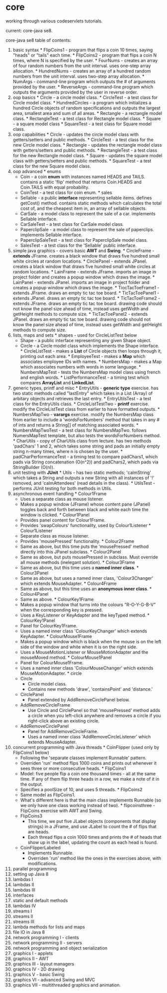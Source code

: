# core

working through various codeservlets tutorials.

current: core-java se8.

core-java se8 table of contents:

  1. basic syntax
    * FlipCoins1 - program that flips a coin 10 times, saying "heads" or "tails" each time.
    * FlipCoins2 - program that flips a coin N times, where N is specified by the user.
    * FourNums - creates an array of four random numbers from the unit interval. uses one-step array allocation.
    * HundredNums - creates an array of a hundred random numbers from the unit interval. uses two-step array allocation.
    * NumArgs - command-line program which outputs the # of arguments provided by the user.
    * ReverseArgs - command-line program which outputs the arguments provided by the user in reverse order.
  2. oop basics
    * Circle - a circle model class.
    * CircleTest - a test class for Circle model class.
    * HundredCircles - a program which initializes a hundred Circle objects of random specifications and outputs the largest area, smallest area and sum of all areas.
    * Rectangle - a rectangle model class.
    * RectangleTest - a test class for Rectangle model class.
    * Square - a square model class
    * SquareTest - a test class for Square model class.
  3. oop capabilities
    * Circle - updates the circle model class with getters/setters and public methods.
    * CircleTest - a test class for the new Circle model class.
    * Rectangle - updates the rectangle model class with getters/setters and public methods.
    * RectangleTest - a test class for the new Rectangle model class.
    * Square - updates the square model class with getters/setters and public methods.
    * SquareTest - a test class for the new Square model class.
  4. oop advanced
    * enums
      * Coin - a coin <b>enum</b> with instances named HEADS and TAILS. contains a static 'flip' method that returns Coin.HEADS and Coin.TAILS with equal probability.
      * CoinTest - a test class for coin enum.
    * sales
      * Sellable - a public <b>interface</b> representing sellable items. defines getCost() method. contains static methods which calculates the total cost of, and the cheapest item in, an array of sellable objects.
      * CarSale - a model class to represent the sale of a car. implements Sellable interface.
      * CarSaleTest - a test class for CarSale model class.
      * PaperclipSale - a model class to represent the sale of paperclips. implements Sellable interface.
      * PaperclipSaleTest - a test class for PaperclipSale model class.
      * SalesTest - a test class for the 'Sellable' public interface.
  5. simple java graphics - covers basic <b>AWT</b> and <b>Swing</b>.
    * CircleFrame - <b>extends</b> JFrame. creates a black window that draws five hundred small white circles at random locations.
    * CirclePanel - extends JPanel. creates a black window that draws five hundred small white circles at random locations.
    * LainFrame - extends JFrame. imports an image in project folder and creates a popup window which draws the image.
    * LainPanel - extends JPanel. imports an image in project folder and creates a popup window which draws the image.
    * TiocTacToeFrame1 - extends JFrame. draws an empty tic tac toe board.
    * TicTacToePanel1 - extends JPanel. draws an empty tic tac toe board.
    * TicTacToeFrame2 - extends JFrame. draws an empty tic tac toe board. drawing code should not know the panel size ahead of time, instead uses getWidth and getHeight methods to compute size.
    * TicTacToePanel2 - extends JPanel. draws an empty tic tac toe board. drawing code should not know the panel size ahead of time, instead uses getWidth and getHeight methods to compute size.
  6. lists, maps and sets
    * shapes - used for CircleListTest below
      * Shape - a public interface representing any given Shape object.
      * Circle - a Circle model class which implements the Shape interface.
    * CircleListTest - makes a <b>List</b> of Circle objects then loops through it, printing out each area.
    * EmployeeTest - makes a <b>Map</b> which associates employee IDs with names.
    * NumbersMap - makes a Map which associates numbers with words in some language.
    * NumbersMapTest - tests the NumbersMap model class using french and english words.
    * ListPerformanceTest - a timing test which compares <b>ArrayList</b> and <b>LinkedList</b>.
  7. generic types, printf and misc
	* EntryUtils - <b>generic type</b> exercise. has two static methods called "lastEntry" which takes in a List (Array) of arbitary objects and retrieves the last entry.
	* EntryUtilsTest - a test class for the EntryUtils class.
	* CircleListTestTwo - <b>printf</b> exercise. modify the CircleListTest class from earlier to have formatted outputs.
	* NumbersMapTwo - <b>varargs</b> exercise. modify the NumbersMap class from earlier to include a 'wordsForNumbers' method that takes in any # of ints and returns a String[] of matching associated words.
	* NumbersMapTwoTest - a test class for NumbersMapTwo. follows NumersMapTest template, but also tests the wordsForNumbers method.
	* CharUtils - copy of CharUtils class from lecture. has two methods 'padChars' 1 and 2, which takes some string and pads an initially empty string n-many times, where n is chosen by the user.
	* padCharPerformanceTest - a timing test to compare padChars1, which pads via String concatenation (O(n^2)) and padChars2, which pads via StringBuilder (O(n)).
  8. unit testing with <b>JUnit</b>
	* Utils	- has two static methods; 'calmString' which takes a String and outputs a new String with all instances of '!' removed, and 'calmAttendees' (read details in the class).
	* UtilsTest - performs JUnit testing for both methods in Utils.
  9. asynchronous event handling
  	* Colour1Frame
		* Uses a separate class as mouse listener. 
		* Makes a popup window (JFrame) whose content pane (JPanel) toggles back and forth between black and white each time the window is clicked.
  	* Colour1Panel
		* Provides panel content for Colour1Frame.
		* Provides 'swapColours' functionality, used by Colour1Listener
  	* Colour1Listener
		* Separate class as mouse listener.
		* Provides 'mousePressed' functionality.
  	* Colour2Frame
		* Same as above, but this time puts the 'mousePressed' method directly into this JPanel subclass.
  	* Colour2Panel
		* Same as above, but puts mousePressed in subclass. Must override all mouse methods (inelegant solution).
  	* Colour3Frame
		* Same as above, but this time uses a <b>named inner class</b>.
  	* Colour3Panel
		* Same as above, but uses a named inner class, 'Colour3Changer' which extends MouseAdapter.
  	* Colour4Frame
		* Same as above, but this time uses an <b>anonymous inner class</b>.
  	* Colour4Panel
		* Same as above.
  	* ColourKey1Frame
		* Makes a popup window that turns into the colours "R-O-Y-G-B-V" when the corresponding key is pressed.
		* Uses a KeyListener or KeyAdapter and the keyTyped method.
  	* ColourKey1Panel
		* Panel for ColourKey1Frame.
		* Uses a named inner class 'ColourKeyChanger' which extends KeyAdapter.
  	* ColourMouse1Frame
		* Makes a popup window which is black when the mouse is on the left side of the window and white when it is on the right side.
		* Uses a MouseMotionListener or MouseMotionAdapter and the mouseMoved method.
  	* ColourMouse1Panel
		* Panel for ColourMouse1Frame.
		* Uses a named inner class 'ColourMouseChanger' which extends MouseMotionAdapter.
  	* circle
		* Circle
			* Circle model class.
			* Contains new methods 'draw', 'containsPoint' and 'distance.'
		* CirclePanel
			* Panel extended by AddRemoveCirclePanel below.
		* AddRemoveCircleFrame
			* Use Circle and CirclePanel so that 'mousePressed' method adds a circle when you left-click anywhere and removes a circle if you right-click above an existing circle.
		* AddRemoveCirclePanel
			* Panel for AddRemoveCircleFrame.
			* Uses a named inner class 'AddRemoveCircleListener' which extends MouseAdapter.
  10. concurrent programming with Java threads
	* CoinFlipper (used only by FlipCoins1 below)
		* Following the 'separate classes implement Runnable' pattern.
		* Overriden 'run' method flips 1000 coins and prints out whenever it sees three or more consecutive heads.
	* FlipCoins1
		* Model: five people flip a coin one thousand times - all at the same time. If any of them flip three heads in a row, we make a note of it in the output.
		* Specifies a poolSize of 10, and uses 5 threads.
	* FlipCoins2
		* Same model as FlipCoins1.
		* What's different here is that the main class implements Runnable (so we only have one class working instead of two).
	* flipcoinsthree - FlipCoins exercise with AWT and Swing.
		* FlipCoins3
			* This time, we put five JLabel objects (components that display strings) in a JFrame, and use JLabel to count the # of flips that are heads.
			* Each thread flips a coin 1000 times and prints the # of heads that show up in the label, updating the count as each head is found.
		* CoinFlipperLabeled
			* Implements Runnable.
			* Overriden 'run' method like the ones in the exercises above, with modifications.
  11. parallel programming
  12. setting up Java 8
  13. lambdas I
  14. lambdas II
  15. lambdas III
  16. interfaces
  17. static and default methods
  18. lambdas IV
  19. streams I
  20. streams II
  21. streams III
  22. lambda methods for lists and maps
  23. file IO in Java 8
  24. network programming I - clients
  25. network programming II - servers
  26. network programming and object serialization
  27. graphics I - applets
  28. graphics II - AWT
  29. graphics III - layout managers
  30. graphics IV - 2D drawing
  31. graphics V - basic Swing
  32. graphics VI - advanced Swing and MVC
  33. graphics VII - multithreaded graphics and animation.